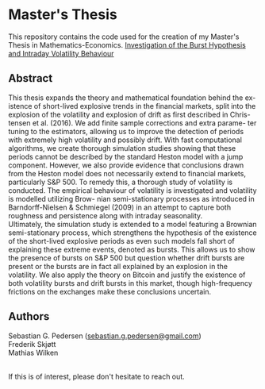 # Master's Thesis

This repository contains the code used for the creation of my Master's Thesis in Mathematics-Economics.
[Investigation of the Burst Hypothesis and Intraday Volatility Behaviour](https://github.com/SebastianGPedersen/masters-thesis/blob/master/Investigation%20of%20the%20Burst%20Hypothesis%20and%20Intraday%20Volatility%20Behaviour.pdf)

## Abstract
This thesis expands the theory and mathematical foundation behind the ex-
istence of short-lived explosive trends in the financial markets, split into the
explosion of the volatility and explosion of drift as first described in Chris-
tensen et al. (2016). We add finite sample corrections and extra parame-
ter tuning to the estimators, allowing us to improve the detection of periods
with extremely high volatility and possibly drift. With fast computational
algorithms, we create thorough simulation studies showing that these periods
cannot be described by the standard Heston model with a jump component.
However, we also provide evidence that conclusions drawn from the Heston
model does not necessarily extend to financial markets, particularly S&P 500.
To remedy this, a thorough study of volatility is conducted. The empirical
behaviour of volatility is investigated and volatility is modelled utilizing Brow-
nian semi-stationary processes as introduced in Barndorff-Nielsen & Schmiegel
(2009) in an attempt to capture both roughness and persistence along with
intraday seasonality.<br>
Ultimately, the simulation study is extended to a model featuring a Brownian
semi-stationary process, which strengthens the hypothesis of the existence of
the short-lived explosive periods as even such models fall short of explaining
these extreme events, denoted as bursts. This allows us to show the presence
of bursts on S&P 500 but question whether drift bursts are present or the
bursts are in fact all explained by an explosion in the volatility. We also apply
the theory on Bitcoin and justify the existence of both volatility bursts and
drift bursts in this market, though high-frequency frictions on the exchanges
make these conclusions uncertain.

## Authors
Sebastian G. Pedersen (sebastian.g.pedersen@gmail.com)<br>
Frederik Skjøtt<br>
Mathias Wilken<br>

<br>
If this is of interest, please don't hesitate to reach out.
